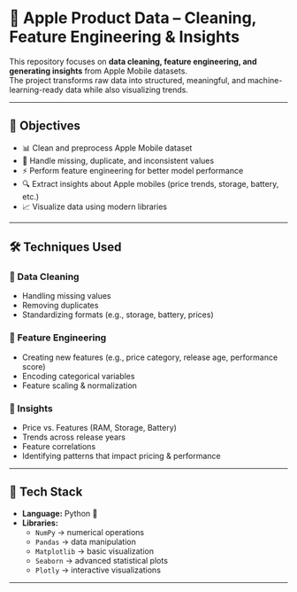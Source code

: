 # 🍎 Apple Product Data – Cleaning, Feature Engineering & Insights  

This repository focuses on **data cleaning, feature engineering, and generating insights** from Apple Mobile datasets.  
The project transforms raw data into structured, meaningful, and machine-learning-ready data while also visualizing trends.  

---

## 🔹 Objectives
- 📊 Clean and preprocess Apple Mobile dataset  
- 🧹 Handle missing, duplicate, and inconsistent values  
- ⚡ Perform feature engineering for better model performance  
- 🔍 Extract insights about Apple mobiles (price trends, storage, battery, etc.)  
- 📈 Visualize data using modern libraries  

---

## 🛠️ Techniques Used  

### 🔹 Data Cleaning  
- Handling missing values  
- Removing duplicates  
- Standardizing formats (e.g., storage, battery, prices)  

### 🔹 Feature Engineering  
- Creating new features (e.g., price category, release age, performance score)  
- Encoding categorical variables  
- Feature scaling & normalization  

### 🔹 Insights  
- Price vs. Features (RAM, Storage, Battery)  
- Trends across release years  
- Feature correlations  
- Identifying patterns that impact pricing & performance  

---

## 🚀 Tech Stack  
- **Language:** Python 🐍  
- **Libraries:**  
  - `NumPy` → numerical operations  
  - `Pandas` → data manipulation  
  - `Matplotlib` → basic visualization  
  - `Seaborn` → advanced statistical plots  
  - `Plotly` → interactive visualizations  

---

 
